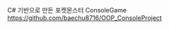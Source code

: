 <p>C# 기반으로 만든 포켓몬스터 ConsoleGame
<a href="https://github.com/baechu8716/OOP_ConsoleProject">https://github.com/baechu8716/OOP_ConsoleProject</a></p>
